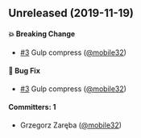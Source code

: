
## Unreleased (2019-11-19)

#### :boom: Breaking Change
* [#3](https://github.com/mobile32/lerna-test/pull/3) Gulp compress ([@mobile32](https://github.com/mobile32))

#### :bug: Bug Fix
* [#3](https://github.com/mobile32/lerna-test/pull/3) Gulp compress ([@mobile32](https://github.com/mobile32))

#### Committers: 1
- Grzegorz Zaręba ([@mobile32](https://github.com/mobile32))
